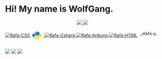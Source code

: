 <h1> Hi! My name is WolfGang. </h1>

<div align="center">
  <a href="https://github.com/WolfGang198">
  <img height="180em" src="https://github-readme-stats.vercel.app/api?username=WolfGang198&show_icons=true&theme=dracula&include_all_commits=true&count_private=true"/>
  <img height="180em" src="https://github-readme-stats.vercel.app/api/top-langs/?username=WolfGang198&layout=compact&langs_count=7&theme=dracula"/>
</div>
  <div style="display: inline_block"><br>
  <img align="center" alt="Rafa-CSS" height="30" width="40" src="https://user-images.githubusercontent.com/95577533/166748912-8ae5d14a-8178-4ab8-b08e-f02498d7f983.png">
  <img align="center" alt="Rafa-Python" height="30" width="40" src="https://raw.githubusercontent.com/devicons/devicon/master/icons/python/python-original.svg">
  <img align="center" alt="Rafa-Csharp" height="30" width="40" src="https://user-images.githubusercontent.com/95577533/166749232-356ce36f-8cf4-4c61-adc9-9790a97496fc.png">
  <img align="center" alt="Rafa-Arduino" height="20" width="30" src="https://github.com/WolfGang198/WolfGang198/assets/95577533/0f409312-3f63-49f1-b1d5-664e9f2076be">
    <img align="center" alt="Rafa-HTML" height="30" width="40" src="https://github.com/WolfGang198/WolfGang198/assets/95577533/7fd8e4a7-921d-470a-b914-57036ced80b8">
  <img align="right" alt="Rafa-pic" height="150" style="border-radius:50px;" src="https://user-images.githubusercontent.com/95577533/166749833-dcd093bf-6dff-479a-b618-5652b677e21a.gif">
</div>
  
  ##
  
  <div> 
  <a href="Https://Instagram.com/wolfthefurry13" target="_blank"><img src="https://img.shields.io/badge/-Instagram-%23E4405F?style=for-the-badge&logo=instagram&logoColor=white" target="_blank"></a>
  <a href = "mailto:spartanbr2000@gmail.com"><img src="https://img.shields.io/badge/-Gmail-%23333?style=for-the-badge&logo=gmail&logoColor=white" target="_blank"></a>
  <a href="https://www.linkedin.com/in/tiago-neves-ferreira-942891238" target="_blank"><img src="https://img.shields.io/badge/-LinkedIn-%230077B5?style=for-the-badge&logo=linkedin&logoColor=white" target="_blank"></a> 
  
  </div>
